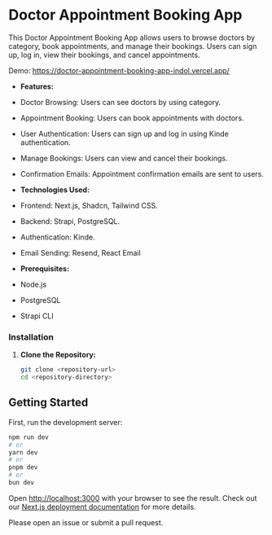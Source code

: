 # Doctor Appointment Booking App

This Doctor Appointment Booking App allows users to browse doctors by category, book appointments, and manage their bookings. Users can sign up, log in, view their bookings, and cancel appointments. 

Demo: https://doctor-appointment-booking-app-indol.vercel.app/

- **Features:** 
 - Doctor Browsing: Users can see doctors by using category.
 - Appointment Booking: Users can book appointments with doctors.
 - User Authentication: Users can sign up and log in using Kinde authentication.
 - Manage Bookings: Users can view and cancel their bookings.
 - Confirmation Emails: Appointment confirmation emails are sent to users.

- **Technologies Used:**
 - Frontend: Next.js, Shadcn, Tailwind CSS.
 - Backend: Strapi, PostgreSQL.
 - Authentication: Kinde.
 - Email Sending: Resend, React Email

- **Prerequisites:**
 - Node.js
 - PostgreSQL
 - Strapi CLI

### Installation

1. **Clone the Repository:**
   
   ```bash
   git clone <repository-url>
   cd <repository-directory>

## Getting Started

First, run the development server:

```bash
npm run dev
# or
yarn dev
# or
pnpm dev
# or
bun dev
```

Open [http://localhost:3000](http://localhost:3000) with your browser to see the result.
Check out our [Next.js deployment documentation](https://nextjs.org/docs/deployment) for more details.

Please open an issue or submit a pull request.
